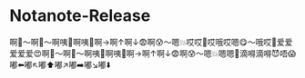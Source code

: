 # Notanote-Release
啊🤪～啊🤪～啊咦😬啊咦😬啊→啊↑啊↓😨啊😰～嗯💥哎哎🤗哎哦哎嗯😋～哦哎🥳爱爱爱爱爱😍啊🤪～啊🤪～啊咦😬啊咦😬啊→啊↑啊↓😨啊😰～嗯💥嗯嗯👿滴嘚滴嘚😈唔😱嘟⬅️嘟↖️嘟⬆️嘟↗️嘟➡️嘟↘️嘟⬇️
